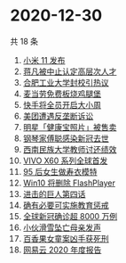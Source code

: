 # 2020-12-30

共 18 条

<!-- BEGIN -->
<!-- 最后更新时间 Wed Dec 30 2020 17:13:49 GMT+0800 (CST) -->
1. [小米 11 发布](https://www.zhihu.com/search?q=小米11)
1. [蒋凡被中止认定高层次人才](https://www.zhihu.com/search?q=蒋凡)
1. [合肥工业大学封校引热议](https://www.zhihu.com/search?q=合肥工业大学)
1. [麦当劳免费板烧鸡腿堡](https://www.zhihu.com/search?q=麦当劳)
1. [快手将全员开启大小周](https://www.zhihu.com/search?q=快手大小周)
1. [美团遭遇反垄断诉讼](https://www.zhihu.com/search?q=美团)
1. [明星「健康宝照片」被售卖](https://www.zhihu.com/search?q=健康宝明星)
1. [钢琴家傅聪感染新冠去世](https://www.zhihu.com/search?q=傅聪去世)
1. [西南民族大学教师讨还绩效](https://www.zhihu.com/search?q=西南民族大学)
1. [VIVO X60 系列全球首发](https://www.zhihu.com/search?q=vivox60)
1. [95 后女生做寿衣模特](https://www.zhihu.com/search?q=寿衣模特)
1. [Win10 将删除 FlashPlayer](https://www.zhihu.com/search?q=flash)
1. [进击的巨人第四话](https://www.zhihu.com/search?q=进击的巨人)
1. [确有必要可实施教育惩戒](https://www.zhihu.com/search?q=教育惩戒)
1. [全球新冠确诊超 8000 万例](https://www.zhihu.com/search?q=全球新冠确诊)
1. [小伙滑雪坠亡母亲发声](https://www.zhihu.com/search?q=滑雪坠亡)
1. [百香果女童案凶手获死刑](https://www.zhihu.com/search?q=百香果女童)
1. [网易云 2020 年度报告](https://www.zhihu.com/search?q=网易云)
<!-- END -->
